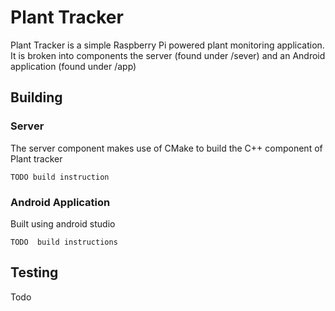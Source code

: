 # Plant Tracker

Plant Tracker is a simple Raspberry Pi powered plant monitoring application. It is broken into components the server (found under /sever) and an Android application (found under /app)

## Building

### Server
The server component makes use of CMake to build the C++ component of Plant tracker 
```
TODO build instruction
```

### Android Application
Built using android studio
```
TODO  build instructions
```

## Testing
Todo



